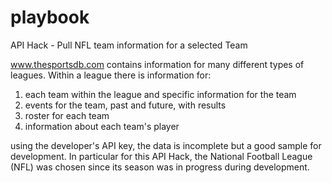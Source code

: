 # playbook
API Hack  - Pull NFL team information for a selected Team

www.thesportsdb.com contains information for many different types of leagues.  Within a league there is 
information for: 
1. each team within the league and specific information for the team
2. events for the team, past and future, with results
3. roster for each team
4. information about each team's player

using the developer's API key, the data is incomplete but a good sample for development.  In particular for
this API Hack, the National Football League (NFL) was chosen since its season was in progress during 
development.
